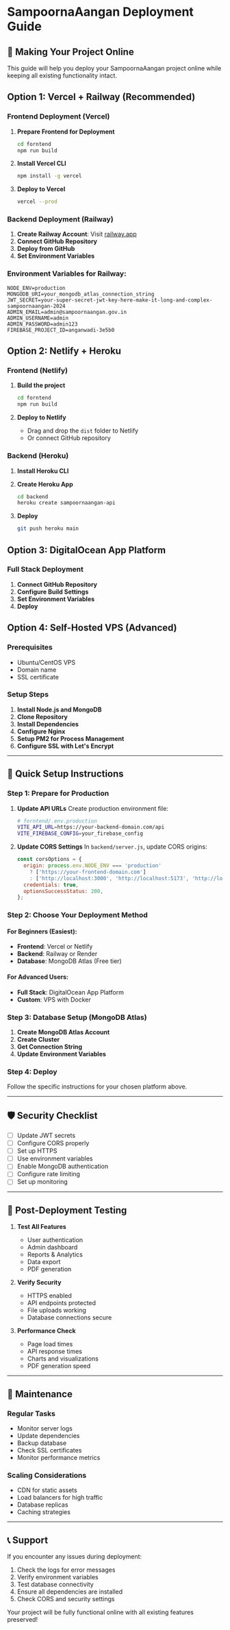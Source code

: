# SampoornaAangan Deployment Guide

## 🚀 Making Your Project Online

This guide will help you deploy your SampoornaAangan project online while keeping all existing functionality intact.

## Option 1: Vercel + Railway (Recommended)

### Frontend Deployment (Vercel)

1. **Prepare Frontend for Deployment**
   ```bash
   cd forntend
   npm run build
   ```

2. **Install Vercel CLI**
   ```bash
   npm install -g vercel
   ```

3. **Deploy to Vercel**
   ```bash
   vercel --prod
   ```

### Backend Deployment (Railway)

1. **Create Railway Account**: Visit [railway.app](https://railway.app)
2. **Connect GitHub Repository**
3. **Deploy from GitHub**
4. **Set Environment Variables**

### Environment Variables for Railway:
```env
NODE_ENV=production
MONGODB_URI=your_mongodb_atlas_connection_string
JWT_SECRET=your-super-secret-jwt-key-here-make-it-long-and-complex-sampoornaangan-2024
ADMIN_EMAIL=admin@sampoornaangan.gov.in
ADMIN_USERNAME=admin
ADMIN_PASSWORD=admin123
FIREBASE_PROJECT_ID=anganwadi-3e5b0
```

## Option 2: Netlify + Heroku

### Frontend (Netlify)
1. **Build the project**
   ```bash
   cd forntend
   npm run build
   ```

2. **Deploy to Netlify**
   - Drag and drop the `dist` folder to Netlify
   - Or connect GitHub repository

### Backend (Heroku)
1. **Install Heroku CLI**
2. **Create Heroku App**
   ```bash
   cd backend
   heroku create sampoornaangan-api
   ```

3. **Deploy**
   ```bash
   git push heroku main
   ```

## Option 3: DigitalOcean App Platform

### Full Stack Deployment
1. **Connect GitHub Repository**
2. **Configure Build Settings**
3. **Set Environment Variables**
4. **Deploy**

## Option 4: Self-Hosted VPS (Advanced)

### Prerequisites
- Ubuntu/CentOS VPS
- Domain name
- SSL certificate

### Setup Steps
1. **Install Node.js and MongoDB**
2. **Clone Repository**
3. **Install Dependencies**
4. **Configure Nginx**
5. **Setup PM2 for Process Management**
6. **Configure SSL with Let's Encrypt**

---

## 🔧 Quick Setup Instructions

### Step 1: Prepare for Production

1. **Update API URLs**
   Create production environment file:
   ```bash
   # forntend/.env.production
   VITE_API_URL=https://your-backend-domain.com/api
   VITE_FIREBASE_CONFIG=your_firebase_config
   ```

2. **Update CORS Settings**
   In `backend/server.js`, update CORS origins:
   ```javascript
   const corsOptions = {
     origin: process.env.NODE_ENV === 'production' 
       ? ['https://your-frontend-domain.com'] 
       : ['http://localhost:3000', 'http://localhost:5173', 'http://localhost:5174'],
     credentials: true,
     optionsSuccessStatus: 200,
   };
   ```

### Step 2: Choose Your Deployment Method

#### For Beginners (Easiest):
- **Frontend**: Vercel or Netlify
- **Backend**: Railway or Render
- **Database**: MongoDB Atlas (Free tier)

#### For Advanced Users:
- **Full Stack**: DigitalOcean App Platform
- **Custom**: VPS with Docker

### Step 3: Database Setup (MongoDB Atlas)

1. **Create MongoDB Atlas Account**
2. **Create Cluster**
3. **Get Connection String**
4. **Update Environment Variables**

### Step 4: Deploy

Follow the specific instructions for your chosen platform above.

---

## 🛡️ Security Checklist

- [ ] Update JWT secrets
- [ ] Configure CORS properly
- [ ] Set up HTTPS
- [ ] Use environment variables
- [ ] Enable MongoDB authentication
- [ ] Configure rate limiting
- [ ] Set up monitoring

---

## 📱 Post-Deployment Testing

1. **Test All Features**
   - User authentication
   - Admin dashboard
   - Reports & Analytics
   - Data export
   - PDF generation

2. **Verify Security**
   - HTTPS enabled
   - API endpoints protected
   - File uploads working
   - Database connections secure

3. **Performance Check**
   - Page load times
   - API response times
   - Charts and visualizations
   - PDF generation speed

---

## 🔧 Maintenance

### Regular Tasks
- Monitor server logs
- Update dependencies
- Backup database
- Check SSL certificates
- Monitor performance metrics

### Scaling Considerations
- CDN for static assets
- Load balancers for high traffic
- Database replicas
- Caching strategies

---

## 📞 Support

If you encounter any issues during deployment:
1. Check the logs for error messages
2. Verify environment variables
3. Test database connectivity
4. Ensure all dependencies are installed
5. Check CORS and security settings

Your project will be fully functional online with all existing features preserved!